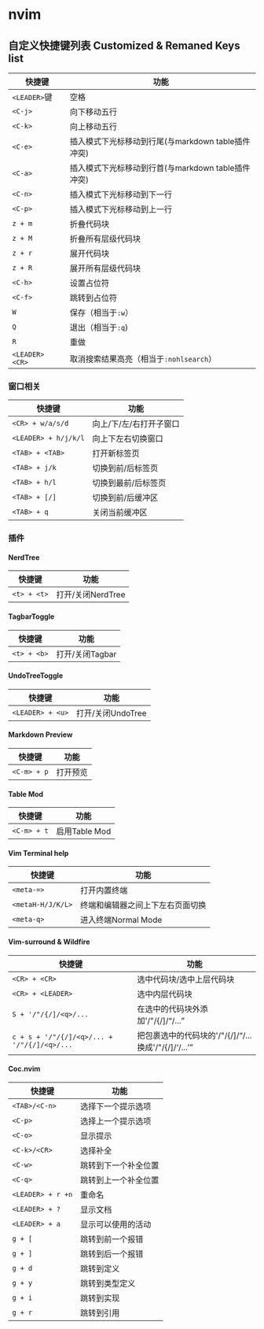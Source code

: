 # nvim

## 自定义快捷键列表 Customized & Remaned Keys list

| 快捷键          | 功能                                               |
|-----------------|----------------------------------------------------|
| `<LEADER>`键    | 空格                                               |
| `<C-j>`         | 向下移动五行                                       |
| `<C-k>`         | 向上移动五行                                       |
| `<C-e>`         | 插入模式下光标移动到行尾(与markdown table插件冲突) |
| `<C-a>`         | 插入模式下光标移动到行首(与markdown table插件冲突) |
| `<C-n>`         | 插入模式下光标移动到下一行                         |
| `<C-p>`         | 插入模式下光标移动到上一行                         |
| `z + m`         | 折叠代码块                                         |
| `z + M`         | 折叠所有层级代码块                                 |
| `z + r`         | 展开代码块                                         |
| `z + R`         | 展开所有层级代码块                                 |
| `<C-h>`         | 设置占位符                                         |
| `<C-f>`         | 跳转到占位符                                       |
| `W`             | 保存（相当于`:w`）                                 |
| `Q`             | 退出（相当于`:q`)                                  |
| `R`             | 重做                                               |
| `<LEADER> <CR>` | 取消搜索结果高亮（相当于`:nohlsearch`）            |

### 窗口相关

| 快捷键               | 功能                    |
|----------------------|-------------------------|
| `<CR> + w/a/s/d`     | 向上/下/左/右打开子窗口 |
| `<LEADER> + h/j/k/l` | 向上下左右切换窗口      |
| `<TAB> + <TAB>`      | 打开新标签页            |
| `<TAB> + j/k`        | 切换到前/后标签页       |
| `<TAB> + h/l`        | 切换到最前/后标签页     |
| `<TAB> + [/]`        | 切换到前/后缓冲区       |
| `<TAB> + q`          | 关闭当前缓冲区          |

### 插件

#### NerdTree

| 快捷键      | 功能              |
|-------------|-------------------|
| `<t> + <t>` | 打开/关闭NerdTree |

#### TagbarToggle

| 快捷键      | 功能            |
|-------------|-----------------|
| `<t> + <b>` | 打开/关闭Tagbar |


#### UndoTreeToggle

| 快捷键           | 功能              |
|------------------|-------------------|
| `<LEADER> + <u>` | 打开/关闭UndoTree |

#### Markdown Preview

| 快捷键      | 功能     |
|-------------|----------|
| `<C-m> + p` | 打开预览 |

#### Table Mod

| 快捷键      | 功能          |
|-------------|---------------|
| `<C-m> + t` | 启用Table Mod |

#### Vim Terminal help

| 快捷键            | 功能                             |
|-------------------|----------------------------------|
| `<meta-=>`        | 打开内置终端                     |
| `<metaH-H/J/K/L>` | 终端和编辑器之间上下左右页面切换 |
| `<meta-q>`        | 进入终端Normal Mode              |

#### Vim-surround & Wildfire

| 快捷键                                      | 功能                                                            |
|---------------------------------------------|-----------------------------------------------------------------|
| `<CR> + <CR>`                               | 选中代码块/选中上层代码块                                       |
| `<CR> + <LEADER>`                           | 选中内层代码块                                                  |
| `S + '/"/{/]/<q>/...`                       | 在选中的代码块外添加'\/"\/{\/]\/<q>\/...                        |
| `c + s + '/"/{/]/<q>/... + '/"/{/]/<q>/...` | 把包裹选中的代码块的'\/"\/{\/]\/<q>\/...换成'\/"/{\/]\/<q>\/... |

#### Coc.nvim

| 快捷键            | 功能                 |
|-------------------|----------------------|
| `<TAB>/<C-n>`     | 选择下一个提示选项   |
| `<C-p>`           | 选择上一个提示选项   |
| `<C-o>`           | 显示提示             |
| `<C-k>/<CR>`      | 选择补全             |
| `<C-w>`           | 跳转到下一个补全位置 |
| `<C-q>`           | 跳转到上一个补全位置 |
| `<LEADER> + r +n` | 重命名               |
| `<LEADER> + ?`    | 显示文档             |
| `<LEADER> + a`    | 显示可以使用的活动   |
| `g + [`           | 跳转到前一个报错     |
| `g + ]`           | 跳转到后一个报错     |
| `g + d`           | 跳转到定义           |
| `g + y`           | 跳转到类型定义       |
| `g + i`           | 跳转到实现           |
| `g + r`           | 跳转到引用           |

